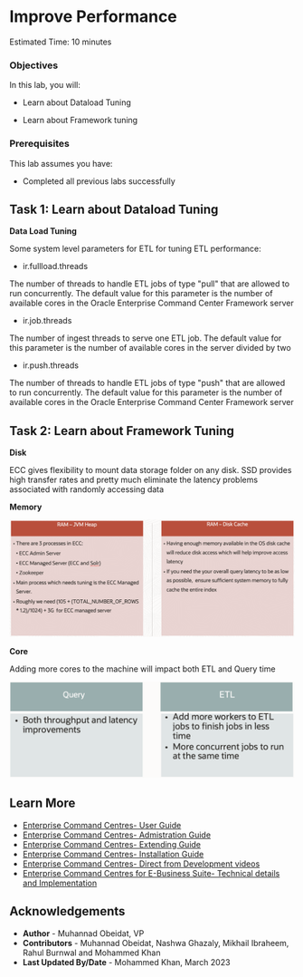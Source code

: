 # Improve Performance

Estimated Time: 10 minutes


### Objectives

In this lab, you will:
* Learn about Dataload Tuning

* Learn about Framework tuning


### Prerequisites

This lab assumes you have:
* Completed all previous labs successfully 


##  

## Task 1: Learn about Dataload Tuning 
 <b> Data Load Tuning </b>
 
Some system level parameters for ETL for tuning ETL performance:
 * ir.fullload.threads 

The number of threads to handle ETL jobs of type "pull" that are allowed to run concurrently. 
The default value for this parameter is the number of available cores in the Oracle Enterprise Command Center Framework server

 * ir.job.threads
 
The number of ingest threads to serve one ETL job.
The default value for this parameter is the number of available cores in the server divided by two


 * ir.push.threads 
 

The number of threads to handle ETL jobs of type "push" that are allowed to run concurrently. 
The default value for this parameter is the number of available cores in the Oracle Enterprise Command Center Framework server


## Task 2: Learn about Framework Tuning 

<b> Disk </b>

ECC gives flexibility to mount data storage folder on any disk. 
SSD provides high transfer rates and pretty much eliminate the latency problems associated with randomly accessing data


<b> Memory </b>

![Image alt text](images/memory.png)

 <b> Core </b>


Adding more cores to the machine will impact both ETL and Query time



![Image alt text](images/core.png)





## Learn More
* [Enterprise Command Centres- User Guide](https://docs.oracle.com/cd/E26401_01/doc.122/e22956/T27641T671922.htm)
* [Enterprise Command Centres- Admistration Guide](https://docs.oracle.com/cd/E26401_01/doc.122/f34732/toc.htm)
* [Enterprise Command Centres- Extending Guide](https://docs.oracle.com/cd/E26401_01/doc.122/f21671/T673609T673618.htm)
* [Enterprise Command Centres- Installation Guide](https://support.oracle.com/epmos/faces/DocumentDisplay?_afrLoop=264801675930013&id=2495053.1&_afrWindowMode=0&_adf.ctrl-state=1c6rxqpyoj_102)
* [Enterprise Command Centres- Direct from Development videos](https://learn.oracle.com/ols/course/ebs-enterprise-command-centers-direct-from-development/50662/60350)
* [Enterprise Command Centres for E-Business Suite- Technical details and Implementation](https://mylearn.oracle.com/ou/component/-/117416)

## Acknowledgements

* **Author** - Muhannad Obeidat, VP
* **Contributors** -  Muhannad Obeidat, Nashwa Ghazaly, Mikhail Ibraheem, Rahul Burnwal and Mohammed Khan
* **Last Updated By/Date** - Mohammed Khan, March 2023

